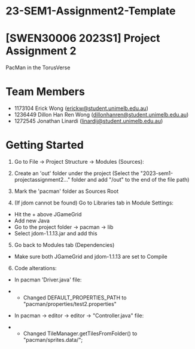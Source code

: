 # 23-SEM1-Assignment2-Template

# [SWEN30006 2023S1] Project Assignment 2
PacMan in the TorusVerse
# Team Members
- 1173104 Erick Wong (<erickw@student.unimelb.edu.au>)
- 1236449 Dillon Han Ren Wong (<dillonhanren@student.unimelb.edu.au>)
- 1272545 Jonathan Linardi (<linardij@student.unimelb.edu.au>)

# Getting Started

1. Go to File -> Project Structure -> Modules (Sources):

2. Create an 'out' folder under the project (Select the "2023-sem1-projectassignment2..." folder and add "/out" to the end of the file path)

3. Mark the 'pacman' folder as Sources Root

4. (If jdom cannot be found) Go to Libraries tab in Module Settings:
- Hit the + above JGameGrid
- Add new Java
- Go to the project folder -> pacman -> lib
- Select jdom-1.1.13.jar and add this

5. Go back to Modules tab (Dependencies)
- Make sure both JGameGrid and jdom-1.1.13 are set to Compile

6. Code alterations:
- In pacman 'Driver.java' file:
- - Changed DEFAULT_PROPERTIES_PATH to "pacman/properties/test2.properties"

- In pacman -> editor -> editor -> "Controller.java" file:
- - Changed TileManager.getTilesFromFolder() to "pacman/sprites.data/";